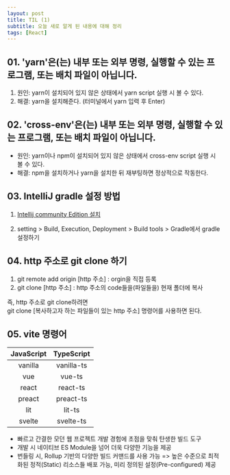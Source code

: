 ```yaml
---
layout: post
title: TIL (1)
subtitle: 오늘 새로 알게 된 내용에 대해 정리
tags: [React]
---
```


## 01. 'yarn'은(는) 내부 또는 외부 명령, 실행할 수 있는 프로그램, 또는 배치 파일이 아닙니다.

1. 원인: yarn이 설치되어 있지 않은 상태에서 yarn script 실행 시 볼 수 있다.
2. 해결: yarn을 설치해준다. (터미널에서 yarn 입력 후 Enter)

## 02. 'cross-env'은(는) 내부 또는 외부 명령, 실행할 수 있는 프로그램, 또는 배치 파일이 아닙니다.

- 원인: yarn이나 npm이 설치되어 있지 않은 상태에서 cross-env script 실행 시 볼 수 있다.
- 해결: npm을 설치하거나 yarn을 설치한 뒤 재부팅하면 정상적으로 작동한다.

## 03. IntelliJ gradle 설정 방법

1. [Intellij community Edition 설치](https://www.jetbrains.com/ko-kr/idea/download/#section=windows)

2. setting > Build, Execution, Deployment > Build tools > Gradle에서 gradle 설정하기

## 04. http 주소로 git clone 하기

1. git remote add origin [http 주소] : orgin을 직접 등록
2. git clone [http 주소] : http 주소의 code들을(파일들을) 현재 폴더에 복사

즉, http 주소로 git clone하려면<br />
git clone [복사하고자 하는 파일들이 있는 http 주소] 명령어를 사용하면 된다.

## 05. vite 명령어

| JavaScript | TypeScript |
|:----------:|:----------:|
|   vanilla  | vanilla-ts |
|     vue    |   vue-ts   |
|    react   |  react-ts  |
|   preact   |  preact-ts |
|     lit    |   lit-ts   |
|   svelte   |  svelte-ts |


- 빠르고 간결한 모던 웹 프로젝트 개발 경험에 초점을 맞춰 탄생한 빌드 도구
- 개발 시 네이티브 ES Module을 넘어 더욱 다양한 기능을 제공
- 번들링 시, Rollup 기반의 다양한 빌드 커맨드를 사용 가능 => 높은 수준으로 최적화된 정적(Static) 리소스들 배포 가능, 미리 정의된 설정(Pre-configured) 제공